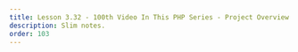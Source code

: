 ```yaml
---
title: Lesson 3.32 - 100th Video In This PHP Series - Project Overview
description: Slim notes.
order: 103
---
```


